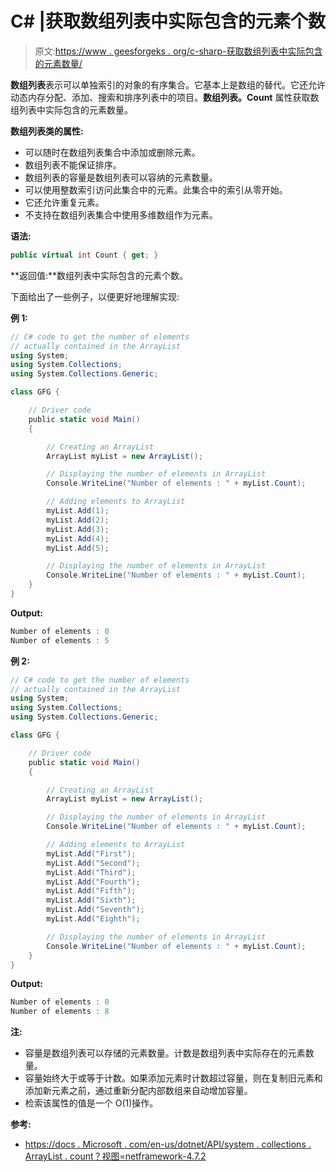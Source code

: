 # C# |获取数组列表中实际包含的元素个数

> 原文:[https://www . geesforgeks . org/c-sharp-获取数组列表中实际包含的元素数量/](https://www.geeksforgeeks.org/c-sharp-get-the-number-of-elements-actually-contained-in-the-arraylist/)

**数组列表**表示可以单独索引的对象的有序集合。它基本上是数组的替代。它还允许动态内存分配、添加、搜索和排序列表中的项目。**数组列表。Count** 属性获取数组列表中实际包含的元素数量。

**数组列表类的属性:**

*   可以随时在数组列表集合中添加或删除元素。
*   数组列表不能保证排序。
*   数组列表的容量是数组列表可以容纳的元素数量。
*   可以使用整数索引访问此集合中的元素。此集合中的索引从零开始。
*   它还允许重复元素。
*   不支持在数组列表集合中使用多维数组作为元素。

**语法:**

```cs
public virtual int Count { get; }

```

**返回值:**数组列表中实际包含的元素个数。

下面给出了一些例子，以便更好地理解实现:

**例 1:**

```cs
// C# code to get the number of elements
// actually contained in the ArrayList
using System;
using System.Collections;
using System.Collections.Generic;

class GFG {

    // Driver code
    public static void Main()
    {

        // Creating an ArrayList
        ArrayList myList = new ArrayList();

        // Displaying the number of elements in ArrayList
        Console.WriteLine("Number of elements : " + myList.Count);

        // Adding elements to ArrayList
        myList.Add(1);
        myList.Add(2);
        myList.Add(3);
        myList.Add(4);
        myList.Add(5);

        // Displaying the number of elements in ArrayList
        Console.WriteLine("Number of elements : " + myList.Count);
    }
}
```

**Output:**

```cs
Number of elements : 0
Number of elements : 5

```

**例 2:**

```cs
// C# code to get the number of elements
// actually contained in the ArrayList
using System;
using System.Collections;
using System.Collections.Generic;

class GFG {

    // Driver code
    public static void Main()
    {

        // Creating an ArrayList
        ArrayList myList = new ArrayList();

        // Displaying the number of elements in ArrayList
        Console.WriteLine("Number of elements : " + myList.Count);

        // Adding elements to ArrayList
        myList.Add("First");
        myList.Add("Second");
        myList.Add("Third");
        myList.Add("Fourth");
        myList.Add("Fifth");
        myList.Add("Sixth");
        myList.Add("Seventh");
        myList.Add("Eighth");

        // Displaying the number of elements in ArrayList
        Console.WriteLine("Number of elements : " + myList.Count);
    }
}
```

**Output:**

```cs
Number of elements : 0
Number of elements : 8

```

**注:**

*   容量是数组列表可以存储的元素数量。计数是数组列表中实际存在的元素数量。
*   容量始终大于或等于计数。如果添加元素时计数超过容量，则在复制旧元素和添加新元素之前，通过重新分配内部数组来自动增加容量。
*   检索该属性的值是一个 O(1)操作。

**参考:**

*   [https://docs . Microsoft . com/en-us/dotnet/API/system . collections . ArrayList . count？视图=netframework-4.7.2](https://docs.microsoft.com/en-us/dotnet/api/system.collections.arraylist.count?view=netframework-4.7.2)